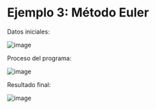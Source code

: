 # Ejemplo 3: Método Euler

Datos iniciales:

![image](https://github.com/22030130/Numerical-Methods-/assets/147437999/52fb85d4-ac5e-4648-a18a-a03624602d76)

Proceso del programa:

![image](https://github.com/22030130/Numerical-Methods-/assets/147437999/eeab6523-a731-4f11-9ef8-2d01cf7c8bec)

Resultado final:

![image](https://github.com/22030130/Numerical-Methods-/assets/147437999/f39e0318-3480-4294-817b-4c9db8afb58f)


